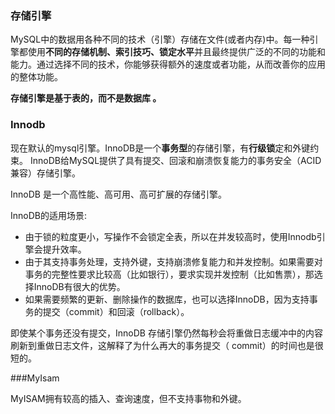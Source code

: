 ### 存储引擎

MySQL中的数据用各种不同的技术（引擎）存储在文件(或者内存)中。每一种引擎都使用**不同的存储机制、索引技巧、锁定水平**并且最终提供广泛的不同的功能和能力。通过选择不同的技术，你能够获得额外的速度或者功能，从而改善你的应用的整体功能。 

**存储引擎是基于表的，而不是数据库 。**





### Innodb

现在默认的mysql引擎。InnoDB是一个**事务型**的存储引擎，有**行级锁**定和外键约束。 InnoDB给MySQL提供了具有提交、回滚和崩溃恢复能力的事务安全（ACID兼容）存储引擎。 

InnoDB 是一个高性能、高可用、高可扩展的存储引擎。

InnoDB的适用场景:

- 由于锁的粒度更小，写操作不会锁定全表，所以在并发较高时，使用Innodb引擎会提升效率。
- 由于其支持事务处理，支持外键，支持崩溃修复能力和并发控制。如果需要对事务的完整性要求比较高（比如银行），要求实现并发控制（比如售票），那选择InnoDB有很大的优势。
- 如果需要频繁的更新、删除操作的数据库，也可以选择InnoDB，因为支持事务的提交（commit）和回滚（rollback）。

即使某个事务还没有提交，InnoDB 存储引擎仍然每秒会将重做日志缓冲中的内容刷新到重做日志文件，这解释了为什么再大的事务提交（ commit）的时间也是很短的。



###MyIsam

 MyISAM拥有较高的插入、查询速度，但不支持事物和外键。 

